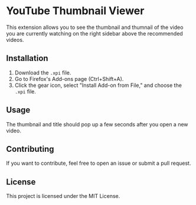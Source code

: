 # YouTube Thumbnail Viewer

This extension allows you to see the thumbnail and thumnail of the video you are currently watching on the right sidebar above the recommended videos.

## Installation

1. Download the `.xpi` file.
2. Go to Firefox's Add-ons page (Ctrl+Shift+A).
3. Click the gear icon, select "Install Add-on from File," and choose the `.xpi` file.

## Usage

The thumbnail and title should pop up a few seconds after you open a new video.

## Contributing

If you want to contribute, feel free to open an issue or submit a pull request.

## License

This project is licensed under the MIT License.

